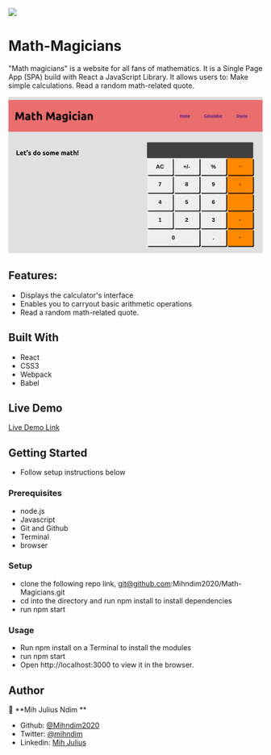 ![](https://img.shields.io/badge/Microverse-blueviolet)

# Math-Magicians
"Math magicians" is a website for all fans of mathematics. It is a Single Page App (SPA) build with React a JavaScript Library. It allows users to: Make simple calculations. Read a random math-related quote.

![screenshot](images/fullPage.png)

## Features:
- Displays the calculator's interface
- Enables you to carryout basic arithmetic operations
- Read a random math-related quote.

## Built With

- React
- CSS3
- Webpack
- Babel

## Live Demo

[Live Demo Link](https://mihndim2020.github.io/Math-Magicians/)


## Getting Started
- Follow setup instructions below


### Prerequisites

- node.js
- Javascript
- Git and Github
- Terminal
- browser

### Setup

- clone the following repo link, git@github.com:Mihndim2020/Math-Magicians.git
- cd into the directory and run npm install to install dependencies
- run npm start

### Usage
- Run npm install on a Terminal to install the modules
- run npm start
- Open http://localhost:3000 to view it in the browser.

## Author

👤 **Mih Julius Ndim **

- Github: [@Mihndim2020](https://github.com/Mihndim2020)
- Twitter: [@mihndim](https://github.com/mih-julius) 
- Linkedin: [Mih Julius](https://www.linkedin.com/mih-julius)

